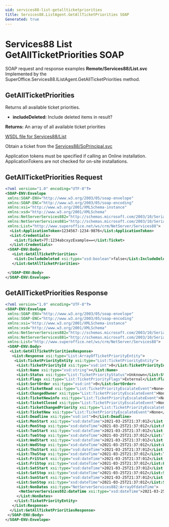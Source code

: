 ```yaml
---
uid: services88-list-getallticketpriorities
title: Services88.ListAgent.GetAllTicketPriorities SOAP
Generated: true
---
```


# Services88 List GetAllTicketPriorities SOAP

SOAP request and response examples **Remote/Services88/List.svc**
Implemented by the <see cref="M:SuperOffice.Services88.IListAgent.GetAllTicketPriorities">SuperOffice.Services88.IListAgent.GetAllTicketPriorities</see> method.

## GetAllTicketPriorities

Returns all available ticket priorities.

* **includeDeleted:** Include deleted items in result?

**Returns:** An array of all available ticket priorities


[WSDL file for Services88/List](../Services88-List.md)

Obtain a ticket from the [Services88/SoPrincipal.svc](../SoPrincipal/index.md)

Application tokens must be specified if calling an Online installation. ApplicationTokens are not checked for on-site installations.

## GetAllTicketPriorities Request

```xml
<?xml version="1.0" encoding="UTF-8"?>
<SOAP-ENV:Envelope
 xmlns:SOAP-ENV="http://www.w3.org/2003/05/soap-envelope"
 xmlns:SOAP-ENC="http://www.w3.org/2003/05/soap-encoding"
 xmlns:xsi="http://www.w3.org/2001/XMLSchema-instance"
 xmlns:xsd="http://www.w3.org/2001/XMLSchema"
 xmlns:NetServerServices882="http://schemas.microsoft.com/2003/10/Serialization/Arrays"
 xmlns:NetServerServices881="http://schemas.microsoft.com/2003/10/Serialization/"
 xmlns:List="http://www.superoffice.net/ws/crm/NetServer/Services88">
  <List:ApplicationToken>1234567-1234-9876</List:ApplicationToken>
  <List:Credentials>
    <List:Ticket>7T:1234abcxyzExample==</List:Ticket>
  </List:Credentials>
 <SOAP-ENV:Body>
   <List:GetAllTicketPriorities>
    <List:IncludeDeleted xsi:type="xsd:boolean">false</List:IncludeDeleted>
   </List:GetAllTicketPriorities>

 </SOAP-ENV:Body>
</SOAP-ENV:Envelope>

```


## GetAllTicketPriorities Response

```xml
<?xml version="1.0" encoding="UTF-8"?>
<SOAP-ENV:Envelope
 xmlns:SOAP-ENV="http://www.w3.org/2003/05/soap-envelope"
 xmlns:SOAP-ENC="http://www.w3.org/2003/05/soap-encoding"
 xmlns:xsi="http://www.w3.org/2001/XMLSchema-instance"
 xmlns:xsd="http://www.w3.org/2001/XMLSchema"
 xmlns:NetServerServices882="http://schemas.microsoft.com/2003/10/Serialization/Arrays"
 xmlns:NetServerServices881="http://schemas.microsoft.com/2003/10/Serialization/"
 xmlns:List="http://www.superoffice.net/ws/crm/NetServer/Services88">
 <SOAP-ENV:Body>
  <List:GetAllTicketPrioritiesResponse>
   <List:Response xsi:type="List:ArrayOfTicketPriorityEntity">
    <List:TicketPriorityEntity xsi:type="List:TicketPriorityEntity">
     <List:TicketPriorityId xsi:type="xsd:int">0</List:TicketPriorityId>
     <List:Name xsi:type="xsd:string"></List:Name>
     <List:Status xsi:type="List:TicketPriorityStatus">Unknown</List:Status>
     <List:Flags xsi:type="List:TicketPriorityFlags">External</List:Flags>
     <List:SortOrder xsi:type="xsd:int">0</List:SortOrder>
     <List:TicketRead xsi:type="List:TicketPriorityEscalateEvent">None</List:TicketRead>
     <List:ChangedOwner xsi:type="List:TicketPriorityEscalateEvent">None</List:ChangedOwner>
     <List:TicketNewinfo xsi:type="List:TicketPriorityEscalateEvent">None</List:TicketNewinfo>
     <List:TicketClosed xsi:type="List:TicketPriorityEscalateEvent">None</List:TicketClosed>
     <List:TicketChangedPriority xsi:type="List:TicketPriorityEscalateEvent">None</List:TicketChangedPriority>
     <List:TicketNew xsi:type="List:TicketPriorityEscalateEvent">None</List:TicketNew>
     <List:Deadline xsi:type="xsd:int">0</List:Deadline>
     <List:MonStart xsi:type="xsd:dateTime">2021-03-25T21:37:01Z</List:MonStart>
     <List:MonStop xsi:type="xsd:dateTime">2021-03-25T21:37:01Z</List:MonStop>
     <List:TueStart xsi:type="xsd:dateTime">2021-03-25T21:37:01Z</List:TueStart>
     <List:TueStop xsi:type="xsd:dateTime">2021-03-25T21:37:01Z</List:TueStop>
     <List:WedStart xsi:type="xsd:dateTime">2021-03-25T21:37:01Z</List:WedStart>
     <List:WedStop xsi:type="xsd:dateTime">2021-03-25T21:37:01Z</List:WedStop>
     <List:ThuStart xsi:type="xsd:dateTime">2021-03-25T21:37:01Z</List:ThuStart>
     <List:ThuStop xsi:type="xsd:dateTime">2021-03-25T21:37:01Z</List:ThuStop>
     <List:FriStart xsi:type="xsd:dateTime">2021-03-25T21:37:01Z</List:FriStart>
     <List:FriStop xsi:type="xsd:dateTime">2021-03-25T21:37:01Z</List:FriStop>
     <List:SatStart xsi:type="xsd:dateTime">2021-03-25T21:37:01Z</List:SatStart>
     <List:SatStop xsi:type="xsd:dateTime">2021-03-25T21:37:01Z</List:SatStop>
     <List:SunStart xsi:type="xsd:dateTime">2021-03-25T21:37:01Z</List:SunStart>
     <List:SunStop xsi:type="xsd:dateTime">2021-03-25T21:37:01Z</List:SunStop>
     <List:NonDates xsi:type="NetServerServices882:ArrayOfdateTime">
      <NetServerServices882:dateTime xsi:type="xsd:dateTime">2021-03-25T21:37:01Z</NetServerServices882:dateTime>
     </List:NonDates>
    </List:TicketPriorityEntity>
   </List:Response>
  </List:GetAllTicketPrioritiesResponse>
 </SOAP-ENV:Body>
</SOAP-ENV:Envelope>

```

